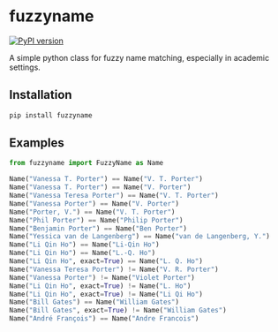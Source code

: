 # fuzzyname
[![PyPI version](https://img.shields.io/pypi/v/fuzzyname.svg)](https://pypi.python.org/pypi/fuzzyname)

A simple python class for fuzzy name matching, especially in academic settings.

## Installation
```sh
pip install fuzzyname
```

## Examples
```python
from fuzzyname import FuzzyName as Name

Name("Vanessa T. Porter") == Name("V. T. Porter")
Name("Vanessa T. Porter") == Name("V. Porter")
Name("Vanessa Teresa Porter") == Name("V. T. Porter")
Name("Vanessa Porter") == Name("V. Porter")
Name("Porter, V.") == Name("V. T. Porter")
Name("Phil Porter") == Name("Philip Porter")
Name("Benjamin Porter") == Name("Ben Porter")
Name("Yessica van de Langenberg") == Name("van de Langenberg, Y.")
Name("Li Qin Ho") == Name("Li-Qin Ho")
Name("Li Qin Ho") == Name("L.-Q. Ho")
Name("Li Qin Ho", exact=True) == Name("L. Q. Ho")
Name("Vanessa Teresa Porter") != Name("V. R. Porter")
Name("Vanessa Porter") != Name("Violet Porter")
Name("Li Qin Ho", exact=True) != Name("L. Ho")
Name("Li Qin Ho", exact=True) != Name("Li Qi Ho")
Name("Bill Gates") == Name("William Gates")
Name("Bill Gates", exact=True) != Name("William Gates")
Name("André François") == Name("Andre Francois")
```
